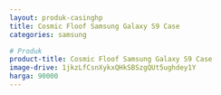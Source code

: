 ```yaml
---
layout: produk-casinghp
title: Cosmic Floof Samsung Galaxy S9 Case
categories: samsung

# Produk
product-title: Cosmic Floof Samsung Galaxy S9 Case
image-drive: 1jkzLfCsnXykxQHkSBSzgQUt5ughdey1Y
harga: 90000
---
```

